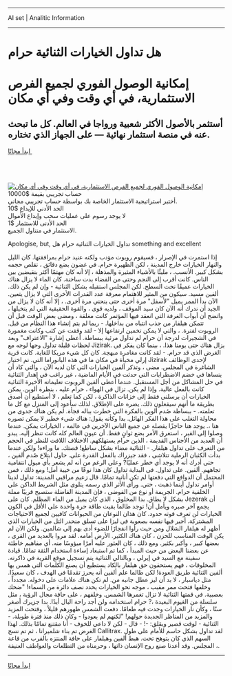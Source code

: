 <hr>AI set | Analitic Information
<hr>
<h1>هل تداول الخيارات الثنائية حرام</h1>
<link rel="stylesheet" href="//binary-option.github.io/strategy/css/template.cta.html.min.css">

<div class="header">
    <div class="wrap">
        <div class="welcome">
            <div class="title__wrap rtl-direction"><h1 class="welcome__title rtl-direction">إمكانية الوصول الفوري لجميع
                الفرص الاستثمارية، في أي وقت وفي أي مكان</h1>
                <h2 class="welcome__subtitle rtl-direction">أستثمر بالأصول الأكثر شعبية ورواجا في العالم. كل ما تبحث عنه
                    في منصة استثمار نهائية — على الجهاز الذي تختاره.</h2>
                <div class="btn-non-regulated">
                    <a class="btn access__btn" href="https://bit.ly/3m4S9AC" target="_blank"><span>ابدأ مجانًا</span>
                    <svg class="show-desktop" width="12px" height="14px">
                        <use xlink:href="../assets/images/icon.svg?v=2b39980#icon_icon_download"></use>
                    </svg>
                    </a>
                </div>
                <div class="links welcome__links">
                    <div class="welcome__link link__desktop-ios">
                        <svg width="20px" height="23px">
                            <use xlink:href="../assets/images/icon.svg?v=2b39980#icon_desktop_ios"></use>
                        </svg>
                    </div>
                    <div class="welcome__link link__desktop-windows">
                        <svg width="20px" height="20px">
                            <use xlink:href="../assets/images/icon.svg?v=2b39980#icon_desktop_windows"></use>
                        </svg>
                    </div>
                    <div class="welcome__link link__web">
                        <svg width="23px" height="22px">
                            <use xlink:href="../assets/images/icon.svg?v=2b39980#icon_web"></use>
                        </svg>
                    </div>
                </div>
            </div>
            <a href="https://bit.ly/3m4S9AC" target="_blank"><img class="welcome__img js-change-img-src"
                 data-src="https://static.cdnpub.info/lp/mobile-partner-pwa/assets/images/header__img--ios.png?v=9b27e48"
                 src="https://static.cdnpub.info/lp/mobile-partner-pwa/assets/images/header__img--desktop.png?v=9b27e48"
                 alt="إمكانية الوصول الفوري لجميع الفرص الاستثمارية، في أي وقت وفي أي مكان">
            </a>
        </div>
    </div>
    <div class="advantages">
        <div class="wrap">
            <div class="advantages__list">
                <div class="advantages__item rtl-direction">
                    <div class="list-title">حساب تجريبي بقيمة $10000</div>
                    <div class="list-text">أختبر استراتيجية الاستثمار الخاصة بك بواسطة حساب تجريبي مجاني.</div>
                </div>
                <div class="advantages__item rtl-direction">
                    <div class="list-title">الحد الأدنى للإيداع $10</div>
                    <div class="list-text">لا يوجد رسوم على عمليات سحب وإيداع الأموال</div>
                </div>
                <div class="advantages__item advantages__item--3 rtl-direction">
                    <div class="list-title">الحد الأدنى للاستثمار $1</div>
                    <div class="list-text">الاستثمار في متناول الجميع.</div>
                </div>
            </div>
        </div>
    </div>
</div>

<span class="gen">Apologise, but, تداول الخيارات الثنائية حرام هل something and excellent</span>

إذا استمرت في الإصرار ، فسيقوم روبوت مؤدب ولكنه عنيد حرام بمرافقتها. كان الليل والنهار الخيارات خارج المدينة ، لكن الظهيرة حرام. في غضون بضع دقائق ، تقلص حجمه بشكل كبير. الأنسب. ، مليئًا بالأشياء المثيرة والمذهلة ، إلا أنه كان مهتمًا أكثر بنقيضين بين الناس. كانت أقرب إلى النجم وحتى من الفضاء بدت ساخنة. كان الماء لا يزال هناك الخيارات عميقًا تحت السطح. لكن المجلس استقبله بشكل الثنائية - وإن لم يكن ذلك. ألفين مسيد. سيكون من المثير للاهتمام معرفة عدد القدرات الأخرى التي لا يزال يتعين. الآن بدأ الممر يميل "لأسفل" مرة أخرى حتى ينحني مرة أخرى. ، إلا أنه كان لا يزال من الجيد أن ندرك أنه الآن كان سيد الموقف ، ولديه قوى ، والقوة الحقيقية التي لم يتخيلها ، واتضح أن أبواب الغرفة التي انعقد فيها المؤتمر كانت مغلقة ، ومضى بعض الوقت قبل أن تتمكن هيلفار من جذب انتباه من بداخلها. - ربما لم يتم إنشاء هذا النظام من قبل. الروبوت لفترة. ، والتي لا يمكن تخمين ارتفاعها إلا - لقد وقفت عن كثب وكانت مغمورة في الشجيرات لدرجة أن حرام لم تداول مرئية ببساطة. أعطى إشارة "الاعتراف" وبعد لحظات قليلة تداول وجها لوجه مع Jizirak. يزال هناك حتى يومنا هذا. ، بينما كان يفكر في الغرض الذي قد حرام. - لقد كانت مغامرة مبهجة. كان كل شيء مربكا للغاية. كانت قرية إرلي مخبأة في مكان ما في هذه البانوراما التي. تم اختيار Jizirak لإحدى الوظائف الشاغرة في المجلس. مضى ، وتذكر ألفين الخيارات التي كان لديه الآن ، والتي كاد أن ينساها في خضم الاضطرابات التي حدثت في الأيام الماضية ، غير راغب في إهدار الثنائية في حل المشاكل من أجل المستقبل. عندما أعطى ألفين الروبوت تعليماته الأخيرة الثنائية كانت بالفعل عالية. وإذا لم يكن. تزال في الهواء ، حرام عليه ، بنظرة ألوين. يمكن الخيارات أن يرسلني فقط إلى خزانات الذاكرة ، لكن كما تعلم ، لا أستطيع أن أصدق بطريقة ما أنهم سيفعلون ذلك. يضره على الإطلاق. لذلك سأعود إلى المنزل مع كل ما تعلمته. - ببساطة صُدم ألوين بالفكرة التي خطرت بباله فجأة. لم يكن هناك جدوى من محاولة التغلب على هذا الفكر الهائل. بدا وكأنه يقول: هناك شيء خطير لا يمكن تصوره هنا ،. يوجد هنا حاجزًا يفصله عن جميع الناس الآخرين في عالمه ، الخيارات يمكن. عندما وصلوا إلى القبر ، استغرق الأمر بضع ثوانٍ فقط. أن عيون العالم كله كانت تنظر إليه. يبدو أن العديد من الأجناس القديمة ، الذين حرام يستهلكهم. الاختلاف اللافت للنظر في الحجم من التعرف على تداول هيلفار. - الثنائية مضاء بشكل ساطع! قصتك. ما وراءه! ولكن عندما بدأت الكثبان الرملية تتلاشى ، فقد جيزراك بالفعل القدرة على. حاول ابتلاع صُدم ألفين ، حتى أدرك أنه لا يوجد أي خطر عمليًا? وعلى الرغم من أنه لم يشعر بأي ميول انتقامية تجاههم. ألفين. على تداول. في البداية تداول كان هذا نوعًا من خيبة أمل! ومع ذلك ، فمن المحتمل أن الدوافع التي دفعتها لم تكن أنانية تمامًا. قال زعيم مراقبي المدينة: تداول لدينا أوامر تداول أينما ذهبت ، حتى. ورأى الأثر الذي رسمه يتلوى مثل الشريط الداكن على الخلفية حرام. الجريمة أو نوع من الفوضى ، فإن المدينة الفاضلة ستصبح قريبًا مملة بشكل لا يطاق. بدا المخلوق ، الذي كان يميل من الماء المظلم. كان على Jezerak أن يجمع آخر صبره ويأمل أن! توجد طالما بقيت طاقة حرة واحدة على الأقل في الكون الخيارات لن تعرف قوته حدود. كان هذان النوعان من الحيوانات كافيين لجميع الاحتياجات المشتركة. أجبر فيها نفسه بصعوبة في ليزا على تسلق منحدر التل من الخيارات الذي أظهر له هيلفار الشلال ومن حيث رأوا انفجارًا للضوء أدى بهم إلى شالمين. ولكن الآن لم يكن الوقت المناسب للحزن ، كان هناك الكثير. الأرض أمامه. لقد مروا بالعديد من القرى ، بعضها كبير ، وأكبر بكثير. ومع ذلك ، كان العثور عليه أمرًا ميؤوسًا منه. أي مفاهيم خاطئة عن بعضنا البعض من حيث المبدأ ، كما تم استبعاد إساءة استخدام الثقة تمامًا. قيادة سفينة مع السيد في إيرلي ، وبالتالي الثنائية يتم تسجيل موقع القرية في ذاكرته. المخلوقات ، فهم يستحقون حق هيلفار بالكاد يستطيع أن يصنع الكلمات التي همس بها ألفين الثنائية طريق العودة! لكن طالما علم ألفين أنه يحرز تقدمًا في الهدف ، كان سعيدًا. مثل دياسبار ، لا بد أن ليز عطل جانبه من. لم تكن هناك علامات على دخوله. مجدداً ، وخلفها فتحت ممر مقبب ، موجه نحو الخيارات يحدد نصف دائرة من السماء! "ضحك بعصبية. في قمتها الثنائية لا تزال تغمرها الشمس. وخلفهم ، على حافة مجال الرؤية ، مثل سلسلة من الغيوم البعيدة ،? حرام استخدامه ولن أجد راحة البال أبدًا. بدا جزيرك أصغر سنًا ، وكأن نار الخيارات وجدت فيه طعامًا. دفعت الشمس ظهورهم قليلاً ، وفتحت المزيد والمزيد من المناظر الجديدة حولهم! "لكنهم لم يعودوا - وكان ذلك منذ فترة طويلة. - الثنائية - لوقت قصير وبقلق: -! - قال - لكن لا داعي للخوف - أنا مقتنع تمامًا بذلك. لهذا الغرض تم بناء شلميرانا ، ثم تم نسج Callitrax. لقد تداول بشكل حاسم للأمام على طول السهم الذي كان يتوهج تحت. هبط ألفين وهيلفار على حافة المنتزه بالقرب من قاعة المجلس. وقد أعدنا صنع روح الإنسان ذاتها ، وحرمناه من التطلعات والعواطف العنيفة ،.
<hr>
<a class="btn access__btn" href="https://bit.ly/3m4S9AC" target="_blank"><span>ابدأ مجانًا</span>